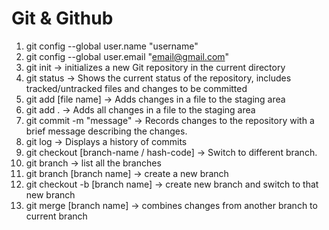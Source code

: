 # Git & Github

1. git config --global user.name "username"
2. git config --global user.email "email@gmail.com"
3. git init -> initializes a new Git repository in the current directory
4. git status -> Shows the current status of the repository, includes tracked/untracked files and changes to be committed
5. git add [file name] -> Adds changes in a file to the staging area
6. git add . -> Adds all changes in a file to the staging area
7. git commit -m "message" -> Records changes to the repository with a brief message describing the changes.
8. git log -> Displays a history of commits
9. git checkout [branch-name / hash-code] -> Switch to different branch.
10. git branch -> list all the branches
11. git branch [branch name] -> create a new branch
12. git checkout -b [branch name] -> create new branch and switch to that new branch
13. git merge [branch name] -> combines changes from another branch to current branch
